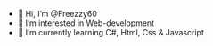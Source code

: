 - 👋 Hi, I’m @Freezzy60
- 👀 I’m interested in Web-development
- 🌱 I’m currently learning C#, Html, Css & Javascript


<!---
Freezzy60/Freezzy60 is a ✨ special ✨ repository because its `README.md` (this file) appears on your GitHub profile.
You can click the Preview link to take a look at your changes.
--->
